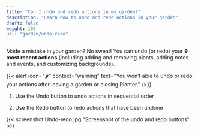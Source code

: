 ```yaml
---
title: "Can I undo and redo actions in my garden?"
description: "Learn how to undo and redo actions in your garden"
draft: false
weight: 106
url: "garden/undo-redo"
---
```


Made a mistake in your garden? No sweat! You can undo (or redo) your **9 most recent actions** (including adding and removing plants, adding notes and events, and customizing backgrounds).

{{< alert icon="🌶️" context="warning" text="You won’t able to undo or redo your actions after leaving a garden or closing Planter." />}}

1. Use the Undo button to undo actions in sequential order

1. Use the Redo button to redo actions that have been undone

{{< screenshot Undo-redo.jpg "Screenshot of the undo and redo buttons" >}}<br />
